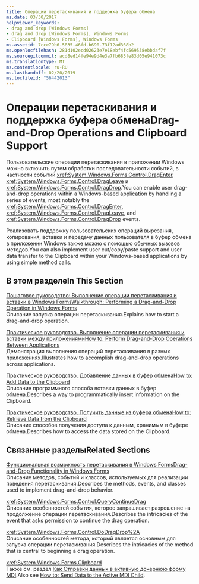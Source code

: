 ```yaml
---
title: Операции перетаскивания и поддержка буфера обмена
ms.date: 03/30/2017
helpviewer_keywords:
- drag and drop [Windows Forms]
- drag and drop [Windows Forms], Windows Forms
- Clipboard [Windows Forms], Windows Forms
ms.assetid: 7cce79b6-5835-46fd-b690-73f12ad368b2
ms.openlocfilehash: 281d102ecd02623e7e18ebf4fc569538ebbdaf7f
ms.sourcegitcommit: acd8ed14fe94e9d4e3a7fb685fe83d05e941073c
ms.translationtype: MT
ms.contentlocale: ru-RU
ms.lasthandoff: 02/20/2019
ms.locfileid: "56442013"
---
```

# <a name="drag-and-drop-operations-and-clipboard-support"></a><span data-ttu-id="a6cae-102">Операции перетаскивания и поддержка буфера обмена</span><span class="sxs-lookup"><span data-stu-id="a6cae-102">Drag-and-Drop Operations and Clipboard Support</span></span>
<span data-ttu-id="a6cae-103">Пользовательские операции перетаскивания в приложении Windows можно включить путем обработки последовательности событий, в частности событий <xref:System.Windows.Forms.Control.DragEnter>, <xref:System.Windows.Forms.Control.DragLeave> и <xref:System.Windows.Forms.Control.DragDrop>.</span><span class="sxs-lookup"><span data-stu-id="a6cae-103">You can enable user drag-and-drop operations within a Windows-based application by handling a series of events, most notably the <xref:System.Windows.Forms.Control.DragEnter>, <xref:System.Windows.Forms.Control.DragLeave>, and <xref:System.Windows.Forms.Control.DragDrop> events.</span></span>  
  
 <span data-ttu-id="a6cae-104">Реализовать поддержку пользовательских операций вырезания, копирования, вставки и передачу данных пользователя в буфер обмена в приложении Windows также можно с помощью обычных вызовов методов.</span><span class="sxs-lookup"><span data-stu-id="a6cae-104">You can also implement user cut/copy/paste support and user data transfer to the Clipboard within your Windows-based applications by using simple method calls.</span></span>  
  
## <a name="in-this-section"></a><span data-ttu-id="a6cae-105">В этом разделе</span><span class="sxs-lookup"><span data-stu-id="a6cae-105">In This Section</span></span>  
 [<span data-ttu-id="a6cae-106">Пошаговое руководство: Выполнение операции перетаскивания и вставки в Windows Forms</span><span class="sxs-lookup"><span data-stu-id="a6cae-106">Walkthrough: Performing a Drag-and-Drop Operation in Windows Forms</span></span>](../../../../docs/framework/winforms/advanced/walkthrough-performing-a-drag-and-drop-operation-in-windows-forms.md)  
 <span data-ttu-id="a6cae-107">Описание запуска операции перетаскивания.</span><span class="sxs-lookup"><span data-stu-id="a6cae-107">Explains how to start a drag-and-drop operation.</span></span>  
  
 [<span data-ttu-id="a6cae-108">Практическое руководство. Выполнение операции перетаскивания и вставки между приложениями</span><span class="sxs-lookup"><span data-stu-id="a6cae-108">How to: Perform Drag-and-Drop Operations Between Applications</span></span>](../../../../docs/framework/winforms/advanced/how-to-perform-drag-and-drop-operations-between-applications.md)  
 <span data-ttu-id="a6cae-109">Демонстрация выполнения операций перетаскивания в разных приложениях.</span><span class="sxs-lookup"><span data-stu-id="a6cae-109">Illustrates how to accomplish drag-and-drop operations across applications.</span></span>  
  
 [<span data-ttu-id="a6cae-110">Практическое руководство. Добавление данных в буфер обмена</span><span class="sxs-lookup"><span data-stu-id="a6cae-110">How to: Add Data to the Clipboard</span></span>](../../../../docs/framework/winforms/advanced/how-to-add-data-to-the-clipboard.md)  
 <span data-ttu-id="a6cae-111">Описание программного способа вставки данных в буфер обмена.</span><span class="sxs-lookup"><span data-stu-id="a6cae-111">Describes a way to programmatically insert information on the Clipboard.</span></span>  
  
 [<span data-ttu-id="a6cae-112">Практическое руководство. Получить данные из буфера обмена</span><span class="sxs-lookup"><span data-stu-id="a6cae-112">How to: Retrieve Data from the Clipboard</span></span>](../../../../docs/framework/winforms/advanced/how-to-retrieve-data-from-the-clipboard.md)  
 <span data-ttu-id="a6cae-113">Описание способов получения доступа к данным, хранимым в буфере обмена.</span><span class="sxs-lookup"><span data-stu-id="a6cae-113">Describes how to access the data stored on the Clipboard.</span></span>  
  
## <a name="related-sections"></a><span data-ttu-id="a6cae-114">Связанные разделы</span><span class="sxs-lookup"><span data-stu-id="a6cae-114">Related Sections</span></span>  
 [<span data-ttu-id="a6cae-115">Функциональная возможность перетаскивания в Windows Forms</span><span class="sxs-lookup"><span data-stu-id="a6cae-115">Drag-and-Drop Functionality in Windows Forms</span></span>](../../../../docs/framework/winforms/drag-and-drop-functionality-in-windows-forms.md)  
 <span data-ttu-id="a6cae-116">Описание методов, событий и классов, используемых для реализации поведения перетаскивания.</span><span class="sxs-lookup"><span data-stu-id="a6cae-116">Describes the methods, events, and classes used to implement drag-and-drop behavior.</span></span>  
  
 <xref:System.Windows.Forms.Control.QueryContinueDrag>  
 <span data-ttu-id="a6cae-117">Описание особенностей события, которое запрашивает разрешение на продолжение операции перетаскивания.</span><span class="sxs-lookup"><span data-stu-id="a6cae-117">Describes the intricacies of the event that asks permission to continue the drag operation.</span></span>  
  
 <xref:System.Windows.Forms.Control.DoDragDrop%2A>  
 <span data-ttu-id="a6cae-118">Описание особенностей метода, который является основным для запуска операции перетаскивания.</span><span class="sxs-lookup"><span data-stu-id="a6cae-118">Describes the intricacies of the method that is central to beginning a drag operation.</span></span>  
  
 <xref:System.Windows.Forms.Clipboard>  
 <span data-ttu-id="a6cae-119">Также см. раздел [Как Отправки данных в активную дочернюю форму MDI](how-to-send-data-to-the-active-mdi-child.md).</span><span class="sxs-lookup"><span data-stu-id="a6cae-119">Also see [How to: Send Data to the Active MDI Child](how-to-send-data-to-the-active-mdi-child.md).</span></span>
